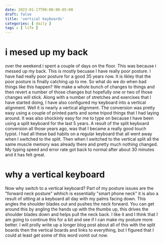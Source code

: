 ```yaml
---
date: 2023-01-17T00:00:00-05:00
draft: false
title: 'vertical keyboards'
categories: [ daily ]
tags : [ life ]
---
```


# i mesed up my back
over the weekend i spent a couple of days on the floor.   This was because i messed up my back.  This is mostly becuase I have really poor posture.  I have had really poor posture for a good 35 years now.  It is likley that the poor posture is finally catching up to me.  So what do we do when bad things like this happen?   We make a whole bunch of changes to things and then revert a number of those changes but hopefully one or two of those changes will stick.
Along with a number of stretches and exercises that I have started doing, I have also configured my keyboard into a vertical alignment. Well it is nearly a vertical alignment.  The conversion was pretty easy using a couple of printed parts and some tripod things that I had laying around.  It was also shockinly easy for me to type on because I have been using a split keyboard for the last 5 years.  A result of the split keyboard conversion all those years ago, was that I became a really good touch typist. I had all these bad habits on a regular keyboard that all went away when I switched to the split. Then when I switched to the vertical split all the same muscle memory was already there and pretty much nothing changed. My typing speed and error rate got back to normal after about 30 minutes and it has felt great.
# why a vertical keyboard
Now why switch to a vertical keyboard?
Part of my posture issues are the "forward neck posture"   whhich is essentially "smart phone neck"  it is also a result of sitting at a keyboard all day with my palms facing down.  This angles the shoulder blades out and pushes the neck forward.  You can get around this by angling the hands up with the thumbs up,  this drives the shoulder blades down and helps pull the neck back.   I like it and I think that I am going to continue this for a bit and see if I can make my posture more better.
I will prolly write up a longer blog post about all of this with the split boards then the vertical boards and links to everything, but I figured that I could at least get some of this word vomit out now.


